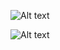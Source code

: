 ![Alt text](images/%E7%9F%A9%E9%98%B5%E7%9A%84%E9%80%86.png)

![Alt text](images/%E7%9F%A9%E9%98%B5%E7%9A%84%E9%80%86-1.png)